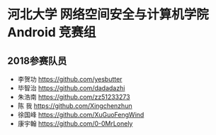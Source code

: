 # 河北大学 网络空间安全与计算机学院 Android 竞赛组
## 2018参赛队员
- 李贺功 https://github.com/yesbutter
- 毕智治 https://github.com/dadadazhi 
- 朱浩南 https://github.com/zz51233273
- 陈  我 https://github.com/Xingchenzhun
- 徐国峰 https://github.com/XuGuoFengWind
- 康宇翰 https://github.com/0-0MrLonely
